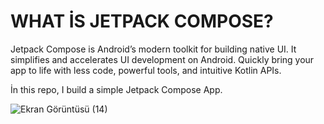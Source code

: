 # WHAT İS JETPACK COMPOSE?
Jetpack Compose is Android’s modern toolkit for building native UI. It simplifies and accelerates UI development on Android. Quickly bring your app to life with less code, powerful tools, and intuitive Kotlin APIs.

İn this repo, I build a simple Jetpack Compose App. 

![Ekran Görüntüsü (14)](https://user-images.githubusercontent.com/55882459/166949806-5a815c77-5c52-4e4b-af1d-ed54048e0f6d.png)
